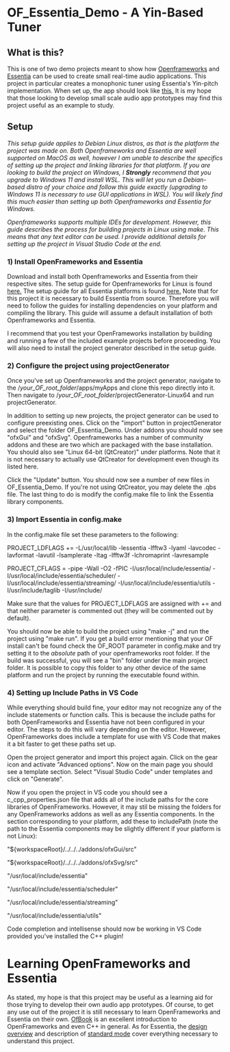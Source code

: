 # OF_Essentia_Demo - A Yin-Based Tuner

## What is this?

This is one of two demo projects meant to show how [Openframeworks](https://openframeworks.cc/) and [Essentia](https://essentia.upf.edu/index.html) can be used to create small real-time audio applications. This project in particular creates a monophonic tuner using Essentia's Yin-pitch implementation. When set up, the app should look like [this.](https://youtu.be/FvqDZTUYr9k) It is my hope that those looking to develop small scale audio app prototypes may find this project useful as an example to study.

## Setup

*This setup guide applies to Debian Linux distros, as that is the platform the project was made on. Both Openframeworks and Essentia are well supported on MacOS as well, however I am unable to describe the specifics of setting up the project and linking libraries for that platform. If you are looking to build the project on Windows, I **Strongly** recommend that you upgrade to Windows 11 and install WSL. This will let you run a Debian-based distro of your choice and follow this guide exactly (upgrading to Windows 11 is necessary to use GUI applications in WSL). You will likely find this much easier than setting up both Openframeworks and Essentia for Windows.*

*Openframeworks supports multiple IDEs for development. However, this guide describes the process for building projects in Linux using make. This means that any text editor can be used. I provide additional details for setting up the project in Visual Studio Code at the end.*

### 1) Install OpenFrameworks and Essentia

Download and install both Openframeworks and Essentia from their respective sites. The setup guide for Openframeworks for Linux is found [here.](https://openframeworks.cc/setup/linux-install/) The setup guide for all Essentia platforms is found [here.](https://essentia.upf.edu/installing.html) Note that for this project it is necessary to build Essentia from source. Therefore you will need to follow the guides for installing dependencies on your platform and compiling the library. This guide will assume a default installation of both Openframeworks and Essentia.

I recommend that you test your OpenFrameworks installation by building and running a few of the included example projects before proceeding. You will also need to install the project generator described in the setup guide.

### 2) Configure the project using projectGenerator

Once you've set up Openframeworks and the project generator, navigate to the /*your_OF_root_folder*/apps/myApps and clone this repo directly into it. Then navigate to /*your_OF_root_folder*/projectGenerator-Linux64 and run projectGenerator.

In addition to setting up new projects, the project generator can be used to configure preexisting ones. Click on the "import" button in projectGenerator and select the folder OF_Essentia_Demo. Under addons you should now see "ofxGui" and "ofxSvg". Openframeworks has a number of community addons and these are two which are packaged with the base installation. You should also see "Linux 64-bit (QtCreator)" under platforms. Note that it is not necessary to actually use QtCreator for development even though its listed here.

Click the "Update" button. You should now see a number of new files in OF_Essentia_Demo. If you're not using QtCreator, you may delete the .qbs file. The last thing to do is modify the config.make file to link the Essentia library components.

### 3) Import Essentia in config.make

In the config.make file set these parameters to the following:

PROJECT_LDFLAGS += -L/usr/local/lib -lessentia -lfftw3 -lyaml -lavcodec -lavformat -lavutil -lsamplerate -ltag -lfftw3f -lchromaprint -lavresample

PROJECT_CFLAGS = -pipe -Wall -O2 -fPIC -I/usr/local/include/essentia/ -I/usr/local/include/essentia/scheduler/ -I/usr/local/include/essentia/streaming/  -I/usr/local/include/essentia/utils -I/usr/include/taglib -I/usr/include/

Make sure that the values for PROJECT_LDFLAGS are assigned with += and that neither parameter is commented out (they will be commented out by default).

You should now be able to build the project using "make -j" and run the project using "make run". If you get a build error mentioning that your OF install can't be found check the OF_ROOT parameter in config.make and try setting it to the *absolute* path of your openframeworks root folder. If the build was successful, you will see a "bin" folder under the main project folder. It is possible to copy this folder to any other device of the same platform and run the project by running the executable found within.

### 4) Setting up Include Paths in VS Code

While everything should build fine, your editor may not recognize any of the include statements or function calls. This is because the include paths for both OpenFrameworks and Essentia have not been configured in your editor. The steps to do this will vary depending on the editor. However, OpenFrameworks does include a template for use with VS Code that makes it a bit faster to get these paths set up. 

Open the project generator and import this project again. Click on the gear icon and activate "Advanced options". Now on the main page you should see a template section. Select "Visual Studio Code" under templates and click on "Generate".

Now if you open the project in VS code you should see a c_cpp_properties.json file that adds all of the include paths for the core libraries of OpenFrameworks. However, it may stil be missing the folders for any OpenFrameworks addons as well as any Essentia components. In the section corresponding to your platform, add these to includePath (note the path to the Essentia components may be slightly different if your platform is not Linux):

"${workspaceRoot}/../../../addons/ofxGui/src"

"${workspaceRoot}/../../../addons/ofxSvg/src"

"/usr/local/include/essentia"

"/usr/local/include/essentia/scheduler"

"/usr/local/include/essentia/streaming"

"/usr/local/include/essentia/utils"

Code completion and intellisense should now be working in VS Code provided you've installed the C++ plugin!

# Learning OpenFrameworks and Essentia

As stated, my hope is that this project may be useful as a learning aid for those trying to develop their own audio app prototypes. Of course, to get any use out of the project it is still necessary to learn OpenFrameworks and Essentia on their own. [OfBook](https://openframeworks.cc/ofBook/chapters/foreword.html) is an excellent introduction to OpenFrameworks and even C++ in general. As for Essentia, the [design overview](https://essentia.upf.edu/design_overview.html) and description of [standard mode](https://essentia.upf.edu/howto_standard_extractor.html) cover everything necessary to understand this project.



